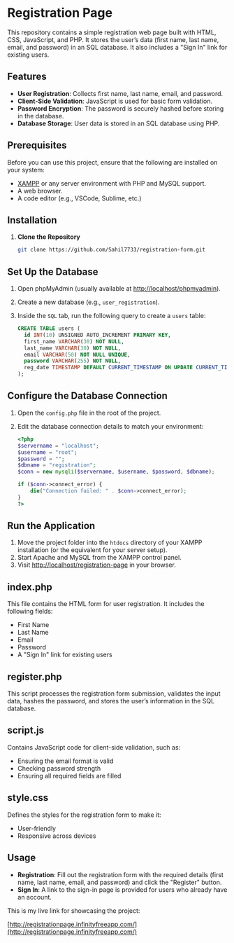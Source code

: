 # Registration Page

This repository contains a simple registration web page built with HTML, CSS, JavaScript, and PHP. It stores the user’s data (first name, last name, email, and password) in an SQL database. It also includes a "Sign In" link for existing users.

## Features
- **User Registration**: Collects first name, last name, email, and password.
- **Client-Side Validation**: JavaScript is used for basic form validation.
- **Password Encryption**: The password is securely hashed before storing in the database.
- **Database Storage**: User data is stored in an SQL database using PHP.

## Prerequisites
Before you can use this project, ensure that the following are installed on your system:
- [XAMPP](https://www.apachefriends.org/index.html) or any server environment with PHP and MySQL support.
- A web browser.
- A code editor (e.g., VSCode, Sublime, etc.)

## Installation

1. **Clone the Repository**
   ```bash
   git clone https://github.com/Sahil7733/registration-form.git
## Set Up the Database

1. Open phpMyAdmin (usually available at [http://localhost/phpmyadmin](http://localhost/phpmyadmin)).
2. Create a new database (e.g., `user_registration`).
3. Inside the `SQL` tab, run the following query to create a `users` table:

    ```sql
    CREATE TABLE users (
      id INT(10) UNSIGNED AUTO_INCREMENT PRIMARY KEY,
      first_name VARCHAR(30) NOT NULL,
      last_name VARCHAR(30) NOT NULL,
      email VARCHAR(50) NOT NULL UNIQUE,
      password VARCHAR(255) NOT NULL,
      reg_date TIMESTAMP DEFAULT CURRENT_TIMESTAMP ON UPDATE CURRENT_TIMESTAMP
    );
    ```

## Configure the Database Connection

1. Open the `config.php` file in the root of the project.
2. Edit the database connection details to match your environment:

    ```php
    <?php
    $servername = "localhost";
    $username = "root";
    $password = "";
    $dbname = "registration";
    $conn = new mysqli($servername, $username, $password, $dbname);

    if ($conn->connect_error) {
        die("Connection failed: " . $conn->connect_error);
    }
    ?>
    ```

## Run the Application

1. Move the project folder into the `htdocs` directory of your XAMPP installation (or the equivalent for your server setup).
2. Start Apache and MySQL from the XAMPP control panel.
3. Visit [http://localhost/registration-page](http://localhost/registration-form) in your browser.

## index.php

This file contains the HTML form for user registration. It includes the following fields:
- First Name
- Last Name
- Email
- Password
- A "Sign In" link for existing users

## register.php

This script processes the registration form submission, validates the input data, hashes the password, and stores the user’s information in the SQL database.

## script.js

Contains JavaScript code for client-side validation, such as:
- Ensuring the email format is valid
- Checking password strength
- Ensuring all required fields are filled

## style.css

Defines the styles for the registration form to make it:
- User-friendly
- Responsive across devices

## Usage

- **Registration**: Fill out the registration form with the required details (first name, last name, email, and password) and click the "Register" button.
- **Sign In**: A link to the sign-in page is provided for users who already have an account.

This is my live link for showcasing the project:

[http://registrationpage.infinityfreeapp.com/](http://registrationpage.infinityfreeapp.com/)
